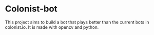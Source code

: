 # Colonist-bot
This project aims to build a bot that plays better than the current bots in colonist.io. It is made with opencv and python. 
